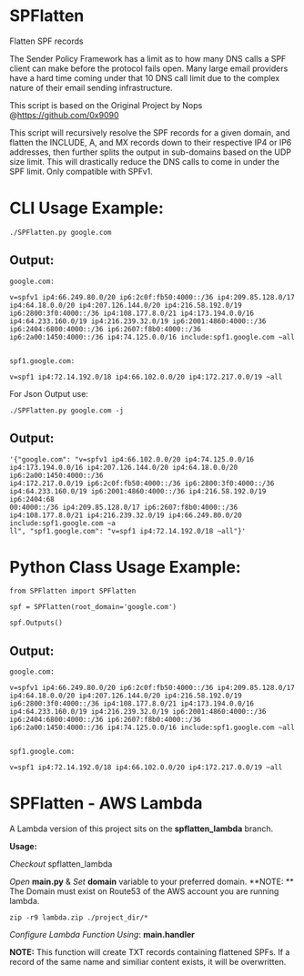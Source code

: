 SPFlatten
=========

Flatten SPF records

The Sender Policy Framework has a limit as to how many DNS calls a SPF client can make before the protocol fails open. Many large email providers have a hard time coming under that 10 DNS call limit due to the complex nature of their email sending infrastructure. 

This script is based on the Original Project by Nops @https://github.com/0x9090

This script will recursively resolve the SPF records for a given domain, and flatten the INCLUDE, A, and MX records down to their respective IP4 or IP6 addresses, then further splits the output in sub-domains based on the UDP size limit. This will drastically reduce the DNS calls to come in under the SPF limit. Only compatible with SPFv1.


CLI Usage Example:
====================
    ./SPFlatten.py google.com


Output:
-------

    google.com:

    v=spfv1 ip4:66.249.80.0/20 ip6:2c0f:fb50:4000::/36 ip4:209.85.128.0/17 ip4:64.18.0.0/20 ip4:207.126.144.0/20 ip4:216.58.192.0/19 ip6:2800:3f0:4000::/36 ip4:108.177.8.0/21 ip4:173.194.0.0/16 ip4:64.233.160.0/19 ip4:216.239.32.0/19 ip6:2001:4860:4000::/36 ip6:2404:6800:4000::/36 ip6:2607:f8b0:4000::/36 ip6:2a00:1450:4000::/36 ip4:74.125.0.0/16 include:spf1.google.com ~all


    spf1.google.com:

    v=spf1 ip4:72.14.192.0/18 ip4:66.102.0.0/20 ip4:172.217.0.0/19 ~all



For Json Output use:

    ./SPFlatten.py google.com -j 

Output:
-------

    '{"google.com": "v=spfv1 ip4:66.102.0.0/20 ip4:74.125.0.0/16 ip4:173.194.0.0/16 ip4:207.126.144.0/20 ip4:64.18.0.0/20 ip6:2a00:1450:4000::/36
    ip4:172.217.0.0/19 ip6:2c0f:fb50:4000::/36 ip6:2800:3f0:4000::/36 ip4:64.233.160.0/19 ip6:2001:4860:4000::/36 ip4:216.58.192.0/19 ip6:2404:68
    00:4000::/36 ip4:209.85.128.0/17 ip6:2607:f8b0:4000::/36 ip4:108.177.8.0/21 ip4:216.239.32.0/19 ip4:66.249.80.0/20 include:spf1.google.com ~a
    ll", "spf1.google.com": "v=spf1 ip4:72.14.192.0/18 ~all"}'


Python Class Usage Example:
============================

    from SPFlatten import SPFlatten

    spf = SPFlatten(root_domain='google.com')
    
    spf.Outputs()

Output:
-------

    google.com:

    v=spfv1 ip4:66.249.80.0/20 ip6:2c0f:fb50:4000::/36 ip4:209.85.128.0/17 ip4:64.18.0.0/20 ip4:207.126.144.0/20 ip4:216.58.192.0/19 ip6:2800:3f0:4000::/36 ip4:108.177.8.0/21 ip4:173.194.0.0/16 ip4:64.233.160.0/19 ip4:216.239.32.0/19 ip6:2001:4860:4000::/36 ip6:2404:6800:4000::/36 ip6:2607:f8b0:4000::/36 ip6:2a00:1450:4000::/36 ip4:74.125.0.0/16 include:spf1.google.com ~all


    spf1.google.com:

    v=spf1 ip4:72.14.192.0/18 ip4:66.102.0.0/20 ip4:172.217.0.0/19 ~all



SPFlatten - AWS Lambda
======================

A Lambda version of this project sits on the **spflatten_lambda** branch.

**Usage:**

_Checkout_ spflatten_lambda

_Open_ **main.py** & _Set_ **domain** variable to your preferred domain. **NOTE: ** The Domain must exist on Route53 of the AWS account you are running lambda.

    zip -r9 lambda.zip ./project_dir/*

_Configure Lambda Function Using_: **main.handler**

**NOTE:** This function will create TXT records containing flattened SPFs. If a record of the same name and similiar content exists, it will be overwritten.